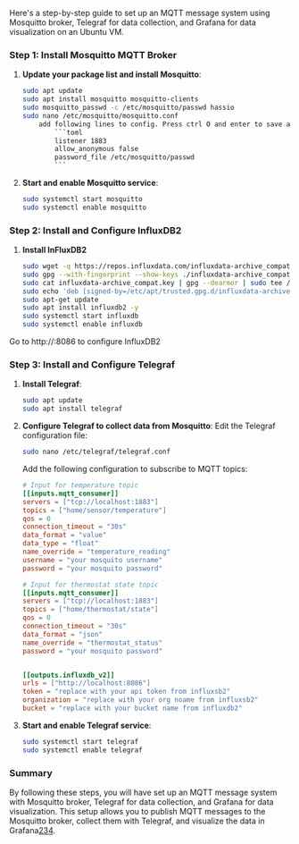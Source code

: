 Here's a step-by-step guide to set up an MQTT message system using Mosquitto broker, Telegraf for data collection, and Grafana for data visualization on an Ubuntu VM.

### Step 1: Install Mosquitto MQTT Broker
1. **Update your package list and install Mosquitto**:
    ```bash
    sudo apt update
    sudo apt install mosquitto mosquitto-clients
    sudo mosquitto_passwd -c /etc/mosquitto/passwd hassio
    sudo nano /etc/mosquitto/mosquitto.conf
        add following lines to config. Press ctrl O and enter to save and press ctrl X to exit nano
            ```toml
            listener 1883
            allow_anonymous false
            password_file /etc/mosquitto/passwd
            ```

2. **Start and enable Mosquitto service**:
    ```bash
    sudo systemctl start mosquitto
    sudo systemctl enable mosquitto
    ```

### Step 2: Install and Configure InfluxDB2

1. **Install InFluxDB2**
    ```bash
    sudo wget -q https://repos.influxdata.com/influxdata-archive_compat.key
    sudo gpg --with-fingerprint --show-keys ./influxdata-archive_compat.key
    sudo cat influxdata-archive_compat.key | gpg --dearmor | sudo tee /etc/apt/trusted.gpg.d/influxdata-archive_compat.gpg > /dev/null
    sudo echo 'deb [signed-by=/etc/apt/trusted.gpg.d/influxdata-archive_compat.gpg] https://repos.influxdata.com/debian stable main' | sudo tee /etc/apt/sources.list.d/influxdata.list
    sudo apt-get update
    sudo apt install influxdb2 -y
    sudo systemctl start influxdb
    sudo systemctl enable influxdb
    ```
Go to http://<your ip>:8086 to configure InfluxDB2

### Step 3: Install and Configure Telegraf
1. **Install Telegraf**:
    ```bash
    sudo apt update
    sudo apt install telegraf
    ```

2. **Configure Telegraf to collect data from Mosquitto**:
    Edit the Telegraf configuration file:
    ```bash
    sudo nano /etc/telegraf/telegraf.conf
    ```
    Add the following configuration to subscribe to MQTT topics:

    ```toml
    # Input for temperature topic
    [[inputs.mqtt_consumer]]
    servers = ["tcp://localhost:1883"]
    topics = ["home/sensor/temperature"]
    qos = 0
    connection_timeout = "30s"
    data_format = "value"
    data_type = "float"
    name_override = "temperature_reading"
    username = "your mosquito username"
    password = "your mosquito password"

    # Input for thermostat state topic
    [[inputs.mqtt_consumer]]
    servers = ["tcp://localhost:1883"]
    topics = ["home/thermostat/state"]
    qos = 0
    connection_timeout = "30s"
    data_format = "json"
    name_override = "thermostat_status"
    password = "your mosquito password"


    [[outputs.influxdb_v2]]
    urls = ["http://localhost:8086"]
    token = "replace with your api token from influxsb2"
    organization = "replace with your org noame from influxsb2"  
    bucket = "replace with your bucket name from influxdb2"


    ```

3. **Start and enable Telegraf service**:
    ```bash
    sudo systemctl start telegraf
    sudo systemctl enable telegraf
    ```



### Summary
By following these steps, you will have set up an MQTT message system with Mosquitto broker, Telegraf for data collection, and Grafana for data visualization. This setup allows you to publish MQTT messages to the Mosquitto broker, collect them with Telegraf, and visualize the data in Grafana[2](https://www.influxdata.com/blog/MQTT-Telegraf-InfluxDB-Cloud-v3-tutorial/)[3](https://itobey.dev/connecting-telegraf-to-mosquitto-with-influxdb/)[4](https://grafana.com/tutorials/stream-metrics-from-telegraf-to-grafana/).
